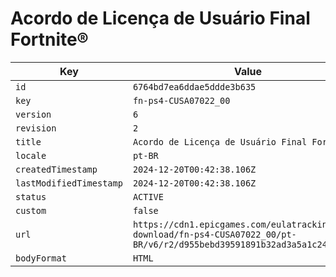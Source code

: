 # Acordo de Licença de Usuário Final Fortnite®

| Key | Value |
| --- | ----- |
| `id` | `6764bd7ea6ddae5ddde3b635` |
| `key` | `fn-ps4-CUSA07022_00` |
| `version` | `6` |
| `revision` | `2` |
| `title` | `Acordo de Licença de Usuário Final Fortnite®` |
| `locale` | `pt-BR` |
| `createdTimestamp` | `2024-12-20T00:42:38.106Z` |
| `lastModifiedTimestamp` | `2024-12-20T00:42:38.106Z` |
| `status` | `ACTIVE` |
| `custom` | `false` |
| `url` | `https://cdn1.epicgames.com/eulatracking-download/fn-ps4-CUSA07022_00/pt-BR/v6/r2/d955bebd39591891b32ad3a5a1c24b4c.pdf` |
| `bodyFormat` | `HTML` |
